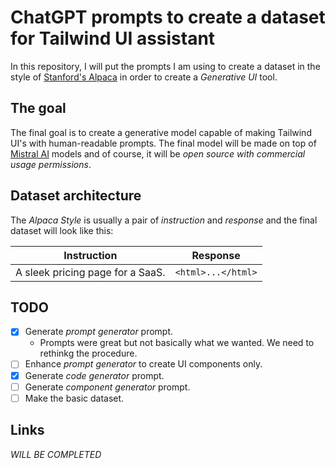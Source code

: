 # ChatGPT prompts to create a dataset for Tailwind UI assistant

In this repository, I will put the prompts I am using to create a dataset in the style of [Stanford's Alpaca](https://github.com/tatsu-lab/stanford_alpaca) in order to create a _Generative UI_ tool.

## The goal

The final goal is to create a generative model capable of making Tailwind UI's with human-readable prompts. The final model will be made on top of [Mistral AI](https://mistral.ai) models and of course, it will be _open source with commercial usage permissions_.

## Dataset architecture

The _Alpaca Style_ is usually a pair of _instruction_ and _response_ and the final dataset will look like this:

| Instruction | Response |
|:---------------------------------:|:--------------------------------:|
| A sleek pricing page for a SaaS.| ```<html>...</html>```             |

## TODO

- [x] Generate _prompt generator_ prompt.
    - Prompts were great but not basically what we wanted. We need to rethinkg the procedure.
- [ ] Enhance _prompt generator_ to create UI components only.
- [x] Generate _code generator_ prompt.
- [ ] Generate _component generator_ prompt.
- [ ] Make the basic dataset.

## Links

_WILL BE COMPLETED_